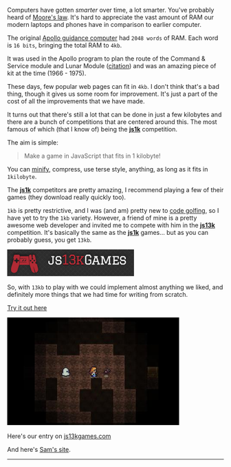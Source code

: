 <!--
published: false
title: Lost - 13kb of js
category: [Javascript, Minifying, Games]
excerpt: |
    TODO:Excerpt here!
feature_text: |
    **We got to the moon with 4kb**
feature_image: "/assets/imgs/koz1.JPG"
image: "/assets/imgs/koz1.JPG"
-->

Computers have gotten *smarter* over time, a lot smarter. You've probably heard of [Moore's law](https://en.wikipedia.org/wiki/Moore%27s_law). It's hard to appreciate the vast amount of RAM our modern laptops and phones have in comparison to earlier computer.

The original [Apollo guidance computer](https://en.wikipedia.org/wiki/Apollo_Guidance_Computer) had `2048 words` of RAM. Each word is `16 bits`, bringing the total RAM to `4kb`.

It was used in the Apollo program to plan the route of the Command & Service module and Lunar Module ([citation](https://ntrs.nasa.gov/archive/nasa/casi.ntrs.nasa.gov/20090016290.pdf)) and was an amazing piece of kit at the time (1966 - 1975).

These days, few popular web pages can fit in `4kb`. I don't think that's a bad thing, though it gives us some room for improvement. It's just a part of the cost of all the improvements that we have made.

It turns out that there's still a lot that can be done in just a few kilobytes and there are a bunch of competitions that are centered around this. The most famous of which (that I know of) being the [**js1k**](https://js1k.com/) competition.

The aim is simple:
> Make a game in JavaScript that fits in 1 kilobyte!

You can [minify](https://en.wikipedia.org/wiki/Minification_(programming)), compress, use terse style, anything, as long as it fits in `1kilobyte`.

The [**js1k**](https://js1k.com/) competitors are pretty amazing, I recommend playing a few of their games (they download really quickly too).

`1kb` is pretty restrictive, and I was (and am) pretty new to [code golfing](https://www.reddit.com/r/codegolf/), so I have yet to try the `1kb` variety. However, a friend of mine is a pretty awesome web developer and invited me to compete with him in the [**js13k**](https://js13kgames.com/) competition. It's basically the same as the [**js1k**](https://js1k.com) games... but as you can probably guess, you get `13kb`.

<div class="center">

[![JS 13k Games logo](../../imgs/js13k.png)](https://js13kgames.com)

</div>

So, with `13kb` to play with we could implement almost anything we liked, and definitely more things that we had time for writing from scratch.

<div class="center">

[Try it out here](https://cypher1.github.io/13k_lost/public/)
</div>

<div class="center">

[![Lost Caves game screenshot](../../imgs/lost_caves.jpg)](https://cypher1.github.io/13k_lost/public/)

</div>


Here's our entry on [js13kgames.com](https://js13kgames.com/entries/lost-caves)

And here's [Sam's site](https://wemyss.github.io/).

----
